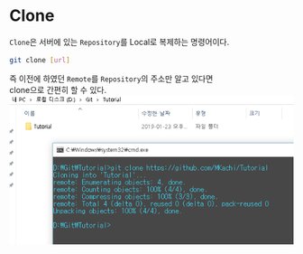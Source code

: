 # Clone
`Clone`은 서버에 있는 `Repository`를 Local로 복제하는 명령어이다.  
``` bash
git clone [url]
```
즉 이전에 하였던 `Remote`를 `Repository`의 주소만 알고 있다면  
clone으로 간편히 할 수 있다.  
![Git](../img/global/10.png)  